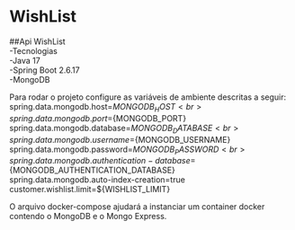 # WishList
##Api WishList<br>
-Tecnologias<br>
-Java 17<br>
-Spring Boot 2.6.17<br>
-MongoDB<br>

Para rodar o projeto configure as variáveis de ambiente descritas a seguir:<br>
spring.data.mongodb.host=${MONGODB_HOST}<br>
spring.data.mongodb.port=${MONGODB_PORT}<br>
spring.data.mongodb.database=${MONGODB_DATABASE}<br>
spring.data.mongodb.username=${MONGODB_USERNAME}<br>
spring.data.mongodb.password=${MONGODB_PASSWORD}<br>
spring.data.mongodb.authentication-database=${MONGODB_AUTHENTICATION_DATABASE}<br>
spring.data.mongodb.auto-index-creation=true<br>
customer.wishlist.limit=${WISHLIST_LIMIT}<br>


O arquivo docker-compose ajudará a instanciar um container docker contendo o MongoDB e o Mongo Express.
